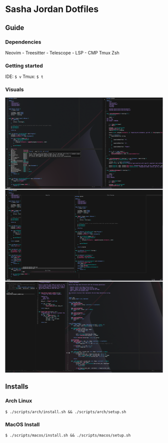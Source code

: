 # Sasha Jordan Dotfiles

## Guide

### Dependencies

Neovim
    - Treesitter
    - Telescope
    - LSP
    - CMP
Tmux
Zsh

### Getting started

IDE: `$ v`
Tmux: `$ t`

### Visuals

![Golang](./assets/1.png)
![Telescope](./assets/2.png)
![Python](./assets/3.png)

## Installs

### Arch Linux

```
$ ./scripts/arch/install.sh && ./scripts/arch/setup.sh
```

### MacOS Install

```
$ ./scripts/macos/install.sh && ./scripts/macos/setup.sh
```
